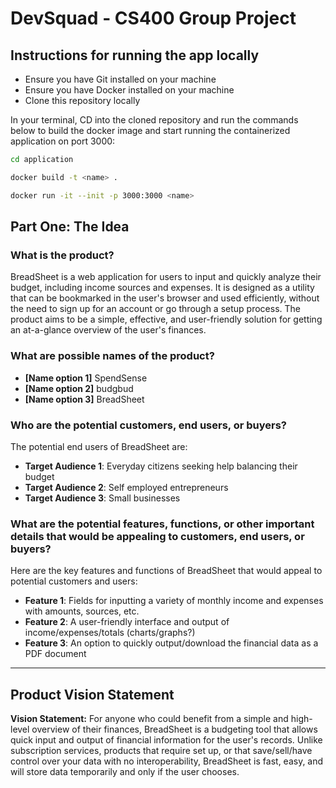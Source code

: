 # DevSquad - CS400 Group Project

## Instructions for running the app locally

- Ensure you have Git installed on your machine
- Ensure you have Docker installed on your machine
- Clone this repository locally

In your terminal, CD into the cloned repository and run the commands below to build the docker image and start running the containerized application on port 3000:

```bash
cd application
```

```bash
docker build -t <name> .
```

```bash
docker run -it --init -p 3000:3000 <name>
```

## Part One: The Idea

### What is the product?

BreadSheet is a web application for users to input and quickly analyze their budget, including income sources and expenses. It is designed as a utility that can be bookmarked in the user's browser and used efficiently, without the need to sign up for an account or go through a setup process. The product aims to be a simple, effective, and user-friendly solution for getting an at-a-glance overview of the user's finances.

### What are possible names of the product?

- **[Name option 1]** SpendSense
- **[Name option 2]** budgbud
- **[Name option 3]** BreadSheet

### Who are the potential customers, end users, or buyers?

The potential end users of BreadSheet are:

- **Target Audience 1**: Everyday citizens seeking help balancing their budget
- **Target Audience 2**: Self employed entrepreneurs
- **Target Audience 3**: Small businesses

### What are the potential features, functions, or other important details that would be appealing to customers, end users, or buyers?

Here are the key features and functions of BreadSheet that would appeal to potential customers and users:

- **Feature 1**: Fields for inputting a variety of monthly income and expenses with amounts, sources, etc.
- **Feature 2**: A user-friendly interface and output of income/expenses/totals (charts/graphs?)
- **Feature 3**: An option to quickly output/download the financial data as a PDF document

---

## Product Vision Statement

**Vision Statement:**
For anyone who could benefit from a simple and high-level overview of their finances, BreadSheet is a budgeting tool that allows quick input and output of financial information for the user's records. Unlike subscription services, products that require set up, or that save/sell/have control over your data with no interoperability, BreadSheet is fast, easy, and will store data temporarily and only if the user chooses.
